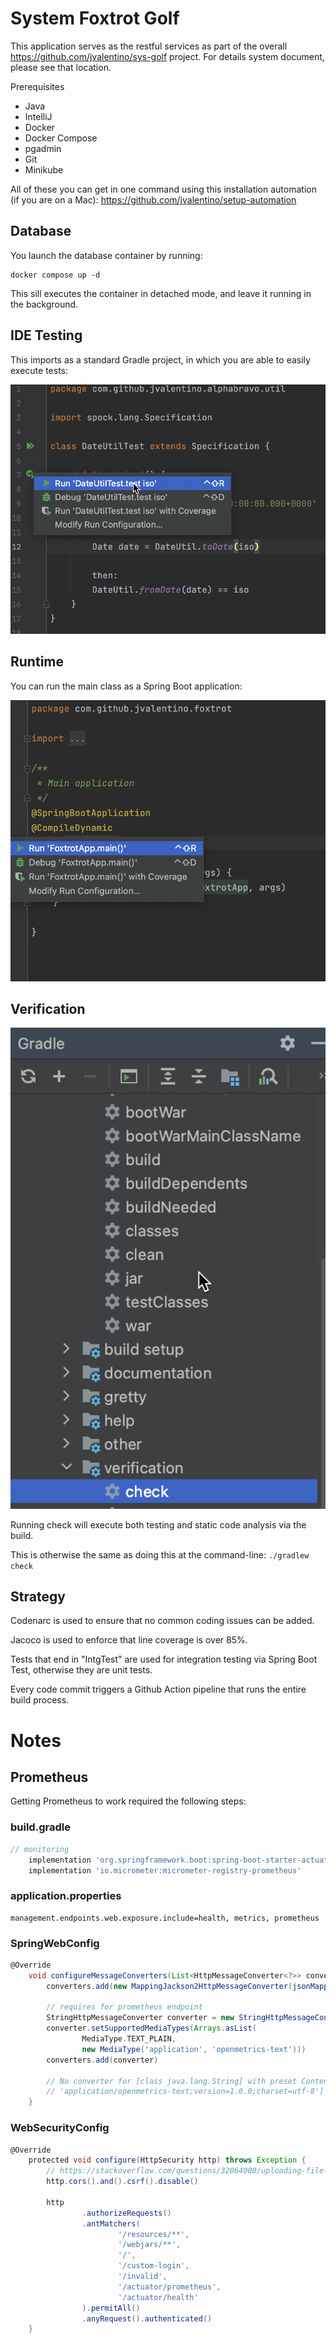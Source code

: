 # System Foxtrot Golf

This application serves as the restful services as part of the overall https://github.com/jvalentino/sys-golf project. For details system document, please see that location.

Prerequisites

- Java
- IntelliJ
- Docker
- Docker Compose
- pgadmin
- Git
- Minikube

All of these you can get in one command using this installation automation (if you are on a Mac): https://github.com/jvalentino/setup-automation





## Database

You launch the database container by running:

```
docker compose up -d
```

This sill executes the container in detached mode, and leave it running in the background.

## IDE Testing

This imports as a standard Gradle project, in which you are able to easily execute tests:

[![01](https://github.com/jvalentino/sys-alpha-bravo/raw/main/wiki/testing.png)](https://github.com/jvalentino/sys-alpha-bravo/blob/main/wiki/testing.png)

## Runtime

You can run the main class as a Spring Boot application:

![01](./wiki/main.png)

## Verification

[![01](https://github.com/jvalentino/sys-alpha-bravo/raw/main/wiki/ide_check.png)](https://github.com/jvalentino/sys-alpha-bravo/blob/main/wiki/ide_check.png)

Running check will execute both testing and static code analysis via the build.

This is otherwise the same as doing this at the command-line: `./gradlew check`

## Strategy

Codenarc is used to ensure that no common coding issues can be added.

Jacoco is used to enforce that line coverage is over 85%.

Tests that end in "IntgTest" are used for integration testing via Spring Boot Test, otherwise they are unit tests.

Every code commit triggers a Github Action pipeline that runs the entire build process.

# Notes

## Prometheus

Getting Prometheus to work required the following steps:

### build.gradle

```groovy
// monitoring
	implementation 'org.springframework.boot:spring-boot-starter-actuator'
	implementation 'io.micrometer:micrometer-registry-prometheus'
```

### application.properties

```properties
management.endpoints.web.exposure.include=health, metrics, prometheus
```

### SpringWebConfig

```groovy
@Override
    void configureMessageConverters(List<HttpMessageConverter<?>> converters) {
        converters.add(new MappingJackson2HttpMessageConverter(jsonMapper()))

        // requires for prometheus endpoint
        StringHttpMessageConverter converter = new StringHttpMessageConverter()
        converter.setSupportedMediaTypes(Arrays.asList(
                MediaType.TEXT_PLAIN,
                new MediaType('application', 'openmetrics-text')))
        converters.add(converter)

        // No converter for [class java.lang.String] with preset Content-Type
        // 'application/openmetrics-text;version=1.0.0;charset=utf-8']
    }
```

### WebSecurityConfig

```groovy
@Override
    protected void configure(HttpSecurity http) throws Exception {
        // https://stackoverflow.com/questions/32064000/uploading-file-returns-403-error-spring-mvc
        http.cors().and().csrf().disable()

        http
                .authorizeRequests()
                .antMatchers(
                        '/resources/**',
                        '/webjars/**',
                        '/',
                        '/custom-login',
                        '/invalid',
                        '/actuator/prometheus',
                        '/actuator/health'
                ).permitAll()
                .anyRequest().authenticated()
    }
```

